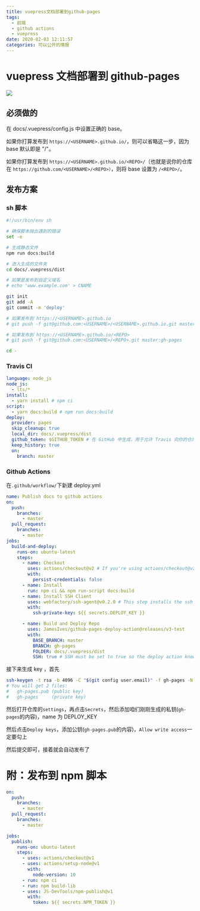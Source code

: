 ```yaml
---
title: vuepress文档部署到github-pages
tags:
  - 前端
  - github actions
  - vuepress
date: 2020-02-03 12:11:57
categories: 可以公开的情报
---
```


# vuepress 文档部署到 github-pages

![](https://ss1.bdstatic.com/70cFuXSh_Q1YnxGkpoWK1HF6hhy/it/u=292259422,410673799&fm=26&gp=0.jpg)

## 必须做的

在 docs/.vuepress/config.js 中设置正确的 base。

如果你打算发布到 `https://<USERNAME>.github.io/`，则可以省略这一步，因为 base 默认即是 "/"。

如果你打算发布到 `https://<USERNAME>.github.io/<REPO>/`（也就是说你的仓库在 `https://github.com/<USERNAME>/<REPO>）`，则将 base 设置为 `/<REPO>/`。

## 发布方案

### sh 脚本

```sh
#!/usr/bin/env sh

# 确保脚本抛出遇到的错误
set -e

# 生成静态文件
npm run docs:build

# 进入生成的文件夹
cd docs/.vuepress/dist

# 如果是发布到自定义域名
# echo 'www.example.com' > CNAME

git init
git add -A
git commit -m 'deploy'

# 如果发布到 https://<USERNAME>.github.io
# git push -f git@github.com:<USERNAME>/<USERNAME>.github.io.git master

# 如果发布到 https://<USERNAME>.github.io/<REPO>
# git push -f git@github.com:<USERNAME>/<REPO>.git master:gh-pages

cd -
```

### Travis CI

```yaml
language: node_js
node_js:
  - lts/*
install:
  - yarn install # npm ci
script:
  - yarn docs:build # npm run docs:build
deploy:
  provider: pages
  skip_cleanup: true
  local_dir: docs/.vuepress/dist
  github_token: $GITHUB_TOKEN # 在 GitHub 中生成，用于允许 Travis 向你的仓库推送代码。在 Travis 的项目设置页面进行配置，设置为 secure variable
  keep_history: true
  on:
    branch: master
```

### Github Actions

在`.github/workflow/`下新建 deploy.yml

```yml
name: Publish docs to github actions
on:
  push:
    branches:
      - master
  pull_request:
    branches:
      - master
jobs:
  build-and-deploy:
    runs-on: ubuntu-latest
    steps:
      - name: Checkout
        uses: actions/checkout@v2 # If you're using actions/checkout@v2 you must set persist-credentials to false in most cases for the deployment to work correctly.
        with:
          persist-credentials: false
      - name: Install
        run: npm ci && npm run-script docs:build
      - name: Install SSH Client
        uses: webfactory/ssh-agent@v0.2.0 # This step installs the ssh client into the workflow run. There's many options available for this on the action marketplace.
        with:
          ssh-private-key: ${{ secrets.DEPLOY_KEY }}

      - name: Build and Deploy Repo
        uses: JamesIves/github-pages-deploy-action@releases/v3-test
        with:
          BASE_BRANCH: master
          BRANCH: gh-pages
          FOLDER: docs/.vuepress/dist
          SSH: true # SSH must be set to true so the deploy action knows which protocol to deploy with.
```

接下来生成 key ，首先

```sh
ssh-keygen -t rsa -b 4096 -C "$(git config user.email)" -f gh-pages -N ""
# You will get 2 files:
#   gh-pages.pub (public key)
#   gh-pages     (private key)
```

然后打开仓库的`settings`，再点击`Secrets`，然后添加咱们刚刚生成的私钥(`gh-pages`的内容)，name 为 DEPLOY_KEY

然后点击`Deploy keys`，添加公钥(`gh-pages.pub`的内容)，`Allow write access`一定要勾上

然后提交即可，接着就会自动发布了

# 附：发布到 npm 脚本

```yml
on:
  push:
    branches:
      - master
  pull_request:
    branches:
      - master

jobs:
  publish:
    runs-on: ubuntu-latest
    steps:
      - uses: actions/checkout@v1
      - uses: actions/setup-node@v1
        with:
          node-version: 10
      - run: npm ci
      - run: npm build-lib
      - uses: JS-DevTools/npm-publish@v1
        with:
          token: ${{ secrets.NPM_TOKEN }}
```
